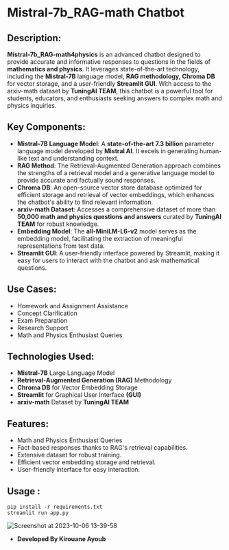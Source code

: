 # Mistral-7b_RAG-math Chatbot

## Description:

**Mistral-7b_RAG-math4physics** is an advanced chatbot designed to provide accurate and informative responses to questions in the fields of **mathematics and physics**. It leverages state-of-the-art technology, including the **Mistral-7B** language model, **RAG methodology, Chroma DB** for vector storage, and a user-friendly **Streamlit GUI**. With access to the arxiv-math dataset by **TuningAI TEAM**, this chatbot is a powerful tool for students, educators, and enthusiasts seeking answers to complex math and physics inquiries.



## Key Components:

+ **Mistral-7B Language Model**: A **state-of-the-art 7.3 billion** parameter language model developed by **Mistral AI**. It excels in generating human-like text and understanding context.
+ **RAG Method**: The Retrieval-Augmented Generation approach combines the strengths of a retrieval model and a generative language model to provide accurate and factually sound responses.
+ **Chroma DB**: An open-source vector store database optimized for efficient storage and retrieval of vector embeddings, which enhances the chatbot's ability to find relevant information.
+ **arxiv-math Dataset**: Accesses a comprehensive dataset of more than **50,000 math and physics questions and answers** curated by **TuningAI TEAM** for robust knowledge.
+ **Embedding Model**: The **all-MiniLM-L6-v2** model serves as the embedding model, facilitating the extraction of meaningful representations from text data.
+ **Streamlit GUI**: A user-friendly interface powered by Streamlit, making it easy for users to interact with the chatbot and ask mathematical questions.

## Use Cases:

* Homework and Assignment Assistance
* Concept Clarification
* Exam Preparation
* Research Support
* Math and Physics Enthusiast Queries


## Technologies Used:

+ **Mistral-7B** Large Language Model
+ **Retrieval-Augmented Generation (RAG)** Methodology
+ **Chroma DB** for Vector Embedding Storage
+ **Streamlit** for Graphical User Interface **(GUI)**
+ **arxiv-math** Dataset by **TuningAI TEAM**

## Features:

+ Math and Physics Enthusiast Queries
+ Fact-based responses thanks to RAG's retrieval capabilities.
+ Extensive dataset for robust training.
+ Efficient vector embedding storage and retrieval.
+ User-friendly interface for easy interaction.


## Usage : 

```
pip install -r requirements.txt
streamlit run app.py
```

![Screenshot at 2023-10-06 13-39-58](https://github.com/Kirouane-Ayoub/Mistral-7b_RAG-math4physics/assets/99510125/2f62c710-e0e6-4722-9467-2685edd6b574)

+ **Developed By Kirouane Ayoub**
